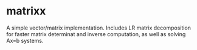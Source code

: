 # matrixx

A simple vector/matrix implementation. Includes LR matrix decomposition for faster
matrix determinat and inverse computation, as well as solving Ax=b systems.

